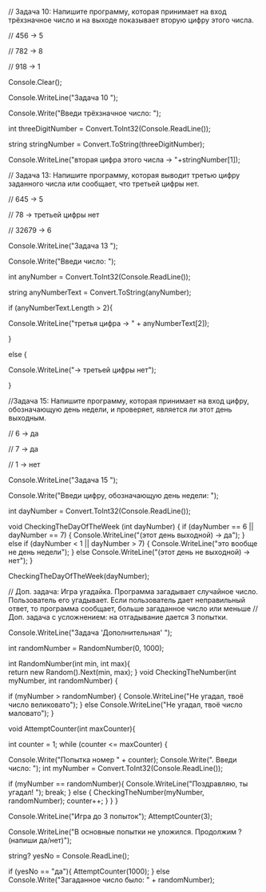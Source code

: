 // Задача 10: Напишите программу, которая принимает на вход трёхзначное число и на выходе показывает вторую цифру этого числа.

// 456 -> 5

// 782 -> 8

// 918 -> 1

 Console.Clear();

 Console.WriteLine("Задача 10 ");

 Console.Write("Введи трёхзначное число: ");

 int threeDigitNumber = Convert.ToInt32(Console.ReadLine());

 string stringNumber = Convert.ToString(threeDigitNumber);

 Console.WriteLine("вторая цифра этого числа -> "+stringNumber[1]);

// Задача 13: Напишите программу, которая выводит третью цифру заданного числа или сообщает, что третьей цифры нет.

// 645 -> 5

// 78 -> третьей цифры нет

// 32679 -> 6

Console.WriteLine("Задача 13 ");


 Console.Write("Введи число: ");

 int anyNumber = Convert.ToInt32(Console.ReadLine());

 string anyNumberText = Convert.ToString(anyNumber);

 if (anyNumberText.Length > 2){

  Console.WriteLine("третья цифра -> " + anyNumberText[2]);

 }

 else {
 
  Console.WriteLine("-> третьей цифры нет");

 }

//Задача 15: Напишите программу, которая принимает на вход цифру, обозначающую день недели, и проверяет, является ли этот день выходным.

// 6 -> да

// 7 -> да

// 1 -> нет

 Console.WriteLine("Задача 15 ");

 Console.Write("Введи цифру, обозначающую день недели: ");

 int dayNumber = Convert.ToInt32(Console.ReadLine());

 void CheckingTheDayOfTheWeek (int dayNumber) {
  if (dayNumber == 6 || dayNumber == 7) {
  Console.WriteLine("(этот день выходной) -> да");
  }
  else if (dayNumber < 1 || dayNumber > 7) {
    Console.WriteLine("это вообще не день недели");
  }
  else Console.WriteLine("(этот день не выходной) -> нет");
}

CheckingTheDayOfTheWeek(dayNumber);


// Доп. задача: Игра угадайка. Программа загадывает случайное число. Пользователь его угадывает. Если пользователь дает неправильный ответ, то программа сообщает, больше загаданное число или меньше
// Доп. задача с усложнением: на отгадывание дается 3 попытки.

 Console.WriteLine("Задача 'Дополнительная' ");

 int randomNumber = RandomNumber(0, 1000);

 int RandomNumber(int min, int max){   
  return new Random().Next(min, max);
 }
 void CheckingTheNumber(int myNumber, int randomNumber) {

if (myNumber > randomNumber) {
Console.WriteLine("Не угадал, твоё число великовато");
}
else Console.WriteLine("Не угадал, твоё число маловато");
}

void AttemptCounter(int maxCounter){

int counter = 1;
while (counter <= maxCounter) {

Console.Write("Попытка номер " + counter);
Console.Write(".   Введи число: ");
int myNumber = Convert.ToInt32(Console.ReadLine());

if (myNumber == randomNumber){
Console.WriteLine("Поздравляю, ты угадал! ");
break;
}
else {
CheckingTheNumber(myNumber, randomNumber);
 counter++;
    }
  }
 }

 Console.WriteLine("Игра до 3 попыток");
 AttemptCounter(3);

 Console.WriteLine("В основные попытки не уложился. Продолжим ? (напиши да/нет)");

 string? yesNo = Console.ReadLine();

 if (yesNo == "да"){
 AttemptCounter(1000);
 }
 else Console.Write("Загаданное число было: " + randomNumber);

